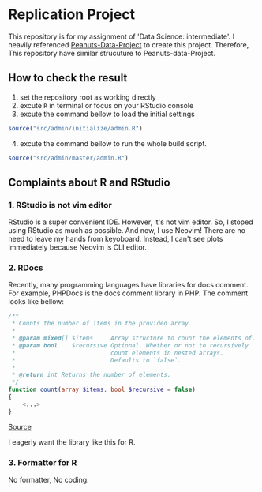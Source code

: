 # Replication Project

This repository is for my assignment of 'Data Science: intermediate'. I heavily referenced [Peanuts-Data-Project](https://github.com/Chishio318/Peanuts-Data-Project) to create this project. Therefore, This repository have similar strucuture to Peanuts-data-Project.

## How to check the result

1. set the repository root as working directly
2. excute `R` in terminal or focus on your RStudio console
3. excute the command bellow to load the initial settings

```R
source("src/admin/initialize/admin.R")
```

4. excute the command bellow to run the whole build script.

```R
source("src/admin/master/admin.R")
```

## Complaints about R and RStudio

### 1. RStudio is not vim editor

RStudio is a super convenient IDE. However, it's not vim editor.
So, I stoped using RStudio as much as possible. And now, I use Neovim!
There are no need to leave my hands from keyoboard. Instead, I can't see plots immediately because Neovim is CLI editor.

### 2. RDocs

Recently, many programming languages have libraries for docs comment. For example, PHPDocs is the docs comment library in PHP.
The comment looks like bellow:

```php
/**
 * Counts the number of items in the provided array.
 *
 * @param mixed[] $items     Array structure to count the elements of.
 * @param bool    $recursive Optional. Whether or not to recursively
 *                           count elements in nested arrays.
 *                           Defaults to `false`.
 *
 * @return int Returns the number of elements.
 */
function count(array $items, bool $recursive = false)
{
    <...>
}
```

[Source](https://docs.phpdoc.org/3.0/guide/references/phpdoc/tags/param.html#param)

I eagerly want the library like this for R.

### 3. Formatter for R

No formatter, No coding.

